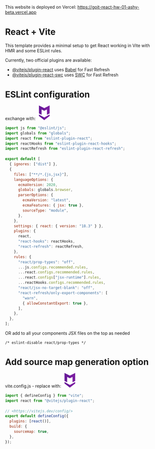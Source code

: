 This website is deployed on Vercel: https://goit-react-hw-01-ashy-beta.vercel.app

# React + Vite

This template provides a minimal setup to get React working in Vite with HMR and some ESLint rules.

Currently, two official plugins are available:

- [@vitejs/plugin-react](https://github.com/vitejs/vite-plugin-react/blob/main/packages/plugin-react/README.md) uses [Babel](https://babeljs.io/) for Fast Refresh
- [@vitejs/plugin-react-swc](https://github.com/vitejs/vite-plugin-react-swc) uses [SWC](https://swc.rs/) for Fast Refresh

# ESLint configuration

exchange with: ![alt text](https://github.com/adam-p/markdown-here/raw/master/src/common/images/icon48.png)

```javascript
import js from "@eslint/js";
import globals from "globals";
import react from "eslint-plugin-react";
import reactHooks from "eslint-plugin-react-hooks";
import reactRefresh from "eslint-plugin-react-refresh";

export default [
  { ignores: ["dist"] },
  {
    files: ["**/*.{js,jsx}"],
    languageOptions: {
      ecmaVersion: 2020,
      globals: globals.browser,
      parserOptions: {
        ecmaVersion: "latest",
        ecmaFeatures: { jsx: true },
        sourceType: "module",
      },
    },
    settings: { react: { version: "18.3" } },
    plugins: {
      react,
      "react-hooks": reactHooks,
      "react-refresh": reactRefresh,
    },
    rules: {
      "react/prop-types": "off",
      ...js.configs.recommended.rules,
      ...react.configs.recommended.rules,
      ...react.configs["jsx-runtime"].rules,
      ...reactHooks.configs.recommended.rules,
      "react/jsx-no-target-blank": "off",
      "react-refresh/only-export-components": [
        "warn",
        { allowConstantExport: true },
      ],
    },
  },
];
```

OR add to all your components JSX files on the top as needed

```
/* eslint-disable react/prop-types */

```

# Add source map generation option

vite.config.js - replace with: ![alt text](https://github.com/adam-p/markdown-here/raw/master/src/common/images/icon48.png)

```javascript
import { defineConfig } from "vite";
import react from "@vitejs/plugin-react";

// <https://vitejs.dev/config/>
export default defineConfig({
  plugins: [react()],
  build: {
    sourcemap: true,
  },
});
```
